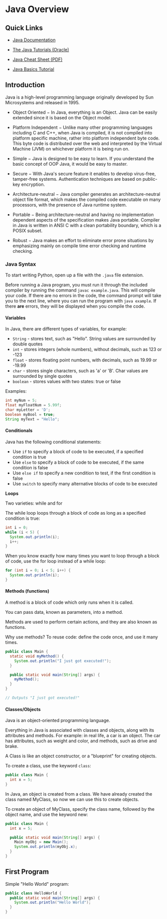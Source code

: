 # Java Overview

## Quick Links  

* [Java Documentation](https://docs.oracle.com/en/java/)  

* [The Java Tutorials (Oracle)](https://docs.oracle.com/javase/tutorial/index.html)  

* [Java Cheat Sheet (PDF)](https://programmingwithmosh.com/wp-content/uploads/2019/07/Java-Cheat-Sheet.pdf)  

* [Java Basics Tutorial](https://www.tutorialspoint.com/java/index.htm)

## Introduction  

Java is a high-level programming language originally developed by Sun Microsystems and released in 1995.

* Object Oriented − In Java, everything is an Object. Java can be easily extended since it is based on the Object model.

* Platform Independent − Unlike many other programming languages including C and C++, when Java is compiled, it is not compiled into platform specific machine, rather into platform independent byte code. This byte code is distributed over the web and interpreted by the Virtual Machine (JVM) on whichever platform it is being run on.

* Simple − Java is designed to be easy to learn. If you understand the basic concept of OOP Java, it would be easy to master.

* Secure − With Java's secure feature it enables to develop virus-free, tamper-free systems. Authentication techniques are based on public-key encryption.

* Architecture-neutral − Java compiler generates an architecture-neutral object file format, which makes the compiled code executable on many processors, with the presence of Java runtime system.

* Portable − Being architecture-neutral and having no implementation dependent aspects of the specification makes Java portable. Compiler in Java is written in ANSI C with a clean portability boundary, which is a POSIX subset.

* Robust − Java makes an effort to eliminate error prone situations by emphasizing mainly on compile time error checking and runtime checking.

### Java Syntax  

To start writing Python, open up a file with the `.java` file extension.  

Before running a Java program, you must run it through the included compiler by running the command `javac example.java`.  This will compile your code.  If there are no errors in the code, the command prompt will take you to the next line, where you can run the program with `java example`.  If there **are** errors, they will be displayed when you compile the code.

#### Variables

In Java, there are different types of variables, for example:

* `String` - stores text, such as "Hello". String values are surrounded by double quotes  
* `int` - stores integers (whole numbers), without decimals, such as 123 or -123  
* `float` - stores floating point numbers, with decimals, such as 19.99 or -19.99  
* `char` - stores single characters, such as 'a' or 'B'. Char values are surrounded by single quotes  
* `boolean` - stores values with two states: true or false   

Examples:
```java linenums="1"
int myNum = 5;
float myFloatNum = 5.99f;
char myLetter = 'D';
boolean myBool = true;
String myText = "Hello";
```

#### Conditionals 

Java has the following conditional statements:

* Use `if` to specify a block of code to be executed, if a specified condition is true  
* Use `else` to specify a block of code to be executed, if the same condition is false  
* Use `else if` to specify a new condition to test, if the first condition is false  
* Use `switch` to specify many alternative blocks of code to be executed  

**Loops** 

Two varieties: while and for 

The while loop loops through a block of code as long as a specified condition is true:

```java linenums="1"
int i = 0;
while (i < 5) {
  System.out.println(i);
  i++;
}
```
When you know exactly how many times you want to loop through a block of code, use the for loop instead of a while loop:

```java linenums="1" 
for (int i = 0; i < 5; i++) {
  System.out.println(i);
}
```  

#### Methods (functions)

A method is a block of code which only runs when it is called.

You can pass data, known as parameters, into a method.

Methods are used to perform certain actions, and they are also known as functions.

Why use methods? To reuse code: define the code once, and use it many times.

```java linenums="1"
public class Main {
  static void myMethod() {
    System.out.println("I just got executed!");
  }

  public static void main(String[] args) {
    myMethod();
  }
}

// Outputs "I just got executed!"
```  

#### Classes/Objects  

Java is an object-oriented programming language.

Everything in Java is associated with classes and objects, along with its attributes and methods. For example: in real life, a car is an object. The car has attributes, such as weight and color, and methods, such as drive and brake.

A Class is like an object constructor, or a "blueprint" for creating objects. 

To create a class, use the keyword `class`:

```java linenums="1"
public class Main {
  int x = 5;
}
```  

In Java, an object is created from a class. We have already created the class named MyClass, so now we can use this to create objects.

To create an object of MyClass, specify the class name, followed by the object name, and use the keyword new:

```java linenums="1"
public class Main {
  int x = 5;

  public static void main(String[] args) {
    Main myObj = new Main();
    System.out.println(myObj.x);
  }
}
```

## First Program  
Simple "Hello World" program:

```java linenums="1"
public class HelloWorld {
  public static void main(String[] args) {
    System.out.println("Hello World");
  }
}
```  

